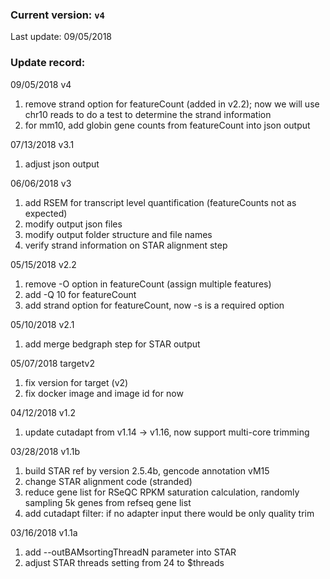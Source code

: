 ### Current version: `v4`      
Last update: 09/05/2018  
  
### Update record:  
09/05/2018 v4  
1. remove strand option for featureCount (added in v2.2); now we will use chr10 reads to do a test to determine the strand information  
2. for mm10, add globin gene counts from featureCount into json output  

07/13/2018 v3.1  
1. adjust json output  

06/06/2018 v3  
1. add RSEM for transcript level quantification (featureCounts not as expected)  
2. modify output json files  
3. modify output folder structure and file names  
4. verify strand information on STAR alignment step  

05/15/2018 v2.2  
1. remove -O option in featureCount (assign multiple features)  
2. add -Q 10 for featureCount  
3. add strand option for featureCount, now -s is a required option  

05/10/2018 v2.1  
1. add merge bedgraph step for STAR output  

05/07/2018 targetv2  
1. fix version for target (v2)  
2. fix docker image and image id for now  

04/12/2018 v1.2  
1. update cutadapt from v1.14 -> v1.16, now support multi-core trimming  


03/28/2018 v1.1b  
1. build STAR ref by version 2.5.4b, gencode annotation vM15  
2. change STAR alignment code (stranded)  
3. reduce gene list for RSeQC RPKM saturation calculation, randomly sampling 5k genes from refseq gene list  
4. add cutadapt filter: if no adapter input there would be only quality trim  


03/16/2018 v1.1a  
1. add --outBAMsortingThreadN parameter into STAR  
2. adjust STAR threads setting from 24 to $threads  
